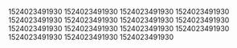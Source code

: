 1524023491930
1524023491930
1524023491930
1524023491930
1524023491930
1524023491930
1524023491930
1524023491930
1524023491930
1524023491930
1524023491930
1524023491930
1524023491930
1524023491930
1524023491930